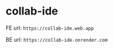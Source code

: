 # collab-ide

FE url: `` https://collab-ide.web.app ``

BE url: `` https://collab-ide.onrender.com ``

